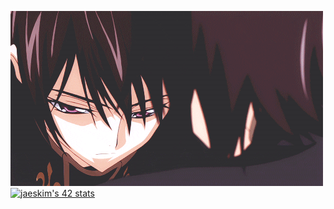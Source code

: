 ![linux penguin gif](pics/lelouch.gif)\
[![jaeskim's 42 stats](https://badge42.herokuapp.com/api/stats/hsabir?darkmode=false)](https://github.com/JaeSeoKim/badge42)
